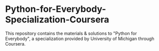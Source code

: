 # Python-for-Everybody-Specialization-Coursera
This repository contains the materials &amp; solutions to "Python for Everybody", a specialization provided by University of Michigan through Coursera.
